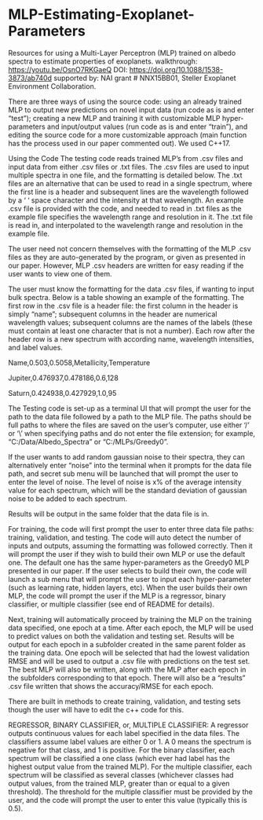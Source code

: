 # MLP-Estimating-Exoplanet-Parameters
Resources for using a Multi-Layer Perceptron (MLP) trained on albedo spectra to estimate properties of exoplanets. walkthrough: https://youtu.be/OsnO7RKGaeQ  DOI: https://doi.org/10.1088/1538-3873/ab740d supported by: NAI grant # NNX15BB01, Steller Exoplanet Environment Collaboration.

There are three ways of using the source code: using an already trained MLP to output new predictions on novel input data (run code as is and enter “test”); creating a new MLP and training it with customizable MLP hyper-parameters and input/output values (run code as is and enter “train”), and editing the source code for a more customizable approach (main function has the process used in our paper commented out). We used C++17.

Using the Code
The testing code reads trained MLP’s from .csv files and input data from either .csv files or .txt files. The .csv files are used to input multiple spectra in one file, and the formatting is detailed below. The .txt files are an alternative that can be used to read in a single spectrum, where the first line is a header and subsequent lines are the wavelength followed by a ‘ ‘ space character and the intensity at that wavelength. An example .csv file is provided with the code, and needed to read in .txt files as the example file specifies the wavelength range and resolution in it. The .txt file is read in, and interpolated to the wavelength range and resolution in the example file.

The user need not concern themselves with the formatting of the MLP .csv files as they are auto-generated by the program, or given as presented in our paper. However, MLP .csv headers are written for easy reading if the user wants to view one of them.

The user must know the formatting for the data .csv files, if wanting to input bulk spectra. Below is a table showing an example of the formatting. The first row in the .csv file is a header file: the first column in the header is simply “name”; subsequent columns in the header are numerical wavelength values; subsequent columns are the names of the labels (these must contain at least one character that is not a number). Each row after the header row is a new spectrum with according name, wavelength intensities, and label values.

Name,0.503,0.5058,Metallicity,Temperature

Jupiter,0.476937,0.478186,0.6,128

Saturn,0.424938,0.427929,1.0,95

The Testing code is set-up as a terminal UI that will prompt the user for the path to the data file followed by a path to the MLP file. The paths should be full paths to where the files are saved on the user’s computer, use either ‘/’ or ‘\\’ when specifying paths and do not enter the file extension; for example, “C:/Data/Albedo_Spectra” or “C:/MLPs/Greedy0”.

If the user wants to add random gaussian noise to their spectra, they can alternatively enter “noise” into the terminal when it prompts for the data file path, and secret sub menu will be launched that will prompt the user to enter the level of noise. The level of noise is x% of the average intensity value for each spectrum, which will be the standard deviation of gaussian noise to be added to each spectrum.

Results will be output in the same folder that the data file is in.

For training, the code will first prompt the user to enter three data file paths: training, validation, and testing. The code will auto detect the number of inputs and outputs, assuming the formatting was followed correctly. Then it will prompt the user if they wish to build their own MLP or use the default one. The default one has the same hyper-parameters as the Greedy0 MLP presented in our paper. If the user selects to build their own, the code will launch a sub menu that will prompt the user to input each hyper-parameter (such as learning rate, hidden layers, etc). When the user builds their own MLP, the code will prompt the user if the MLP is a regressor, binary classifier, or multiple classifier (see end of README for details).

Next, training will automatically proceed by training the MLP on the training data specified, one epoch at a time. After each epoch, the MLP will be used to predict values on both the validation and testing set. Results will be output for each epoch in a subfolder created in the same parent folder as the training data. One epoch will be selected that had the lowest validation RMSE and will be used to output a .csv file with predictions on the test set. The best MLP will also be written, along with the MLP after each epoch in the subfolders corresponding to that epoch. There will also be a “results” .csv file written that shows the accuracy/RMSE for each epoch.

There are built in methods to create training, validation, and testing sets though the user will have to edit the c++ code for this.

REGRESSOR, BINARY CLASSIFIER, or, MULTIPLE CLASSIFIER:
A regressor outputs continuous values for each label specified in the data files. The classifiers assume label values are either 0 or 1. A 0 means the spectrum is negative for that class, and 1 is positive. For the binary classifier, each spectrum will be classified a one class (which ever had label has the highest output value from the trained MLP). For the multiple classifier, each spectrum will be classified as several classes (whichever classes had output values, from the trained MLP, greater than or equal to a given threshold). The threshold for the multiple classifier must be provided by the user, and the code will prompt the user to enter this value (typically this is 0.5).

